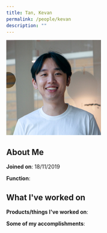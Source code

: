 ```yaml
---
title: Tan, Kevan
permalink: /people/kevan
description: ""
---
```


<img src="/images/headshots/kevan.jpg" title="Tan, Kevan" alt="Tan, Kevan" style="width:50%;margin-left:0">

## About Me

**Joined on**: 18/11/2019

**Function**: 

## What I've worked on

**Products/things I've worked on**:


**Some of my accomplishments**:

